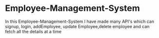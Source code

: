 # Employee-Management-System 

In this Employee-Management-System I have made many API's which can signup, login, addEmployee, update Employee,delete employee and can fetch all the details at a time 
